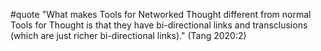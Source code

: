 #quote  "What makes Tools for Networked Thought different from normal Tools for Thought is that they have bi-directional links and transclusions (which are just richer bi-directional links)." (Tang 2020:2)